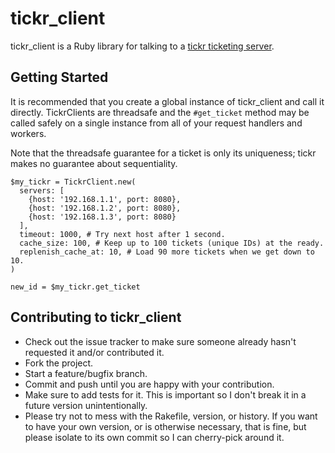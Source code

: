 # tickr_client

tickr_client is a Ruby library for talking to a [tickr ticketing server](http://github.com/wistia/tickr-server).

## Getting Started

It is recommended that you create a global instance of tickr_client and call it directly. TickrClients are threadsafe and the `#get_ticket` method may be called safely on a single instance from all of your request handlers and workers.

Note that the threadsafe guarantee for a ticket is only its uniqueness; tickr makes no guarantee about sequentiality.

    $my_tickr = TickrClient.new(
      servers: [
        {host: '192.168.1.1', port: 8080},
        {host: '192.168.1.2', port: 8080},
        {host: '192.168.1.3', port: 8080}
      ],
      timeout: 1000, # Try next host after 1 second.
      cache_size: 100, # Keep up to 100 tickets (unique IDs) at the ready.
      replenish_cache_at: 10, # Load 90 more tickets when we get down to 10.
    )
    
    new_id = $my_tickr.get_ticket



## Contributing to tickr_client
 
* Check out the issue tracker to make sure someone already hasn't requested it and/or contributed it.
* Fork the project.
* Start a feature/bugfix branch.
* Commit and push until you are happy with your contribution.
* Make sure to add tests for it. This is important so I don't break it in a future version unintentionally.
* Please try not to mess with the Rakefile, version, or history. If you want to have your own version, or is otherwise
necessary, that is fine, but please isolate to its own commit so I can cherry-pick around it.


